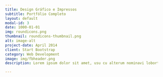 ```yaml
---
title: Design Gráfico e Impressos
subtitle: Portfólio Completo
layout: default
modal-id: 3
date: 1000-01-01
img: roundicons.png
thumbnail: roundicons-thumbnail.png
alt: image-alt
project-date: April 2014
client: Start Bootstrap
category: Web Development
image: img/fbheader.png
description: Lorem ipsum dolor sit amet, usu cu alterum nominavi lobortis. At duo novum diceret. Tantas apeirian vix et, usu sanctus postulant inciderint ut, populo diceret necessitatibus in vim. Cu eum dicam feugiat noluisse.

---
```

